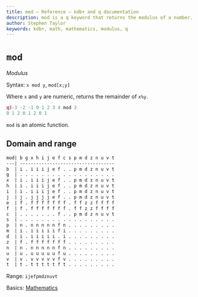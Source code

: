 ```yaml
---
title: mod – Reference – kdb+ and q documentation
description: mod is a q keyword that returns the modulus of a number.
author: Stephen Taylor
keywords: kdb+, math, mathematics, modulus, q
---
```

# `mod`

_Modulus_



Syntax: `x mod y`, `mod[x;y]`

Where `x` and `y` are numeric, returns the remainder of `x%y`.
```q
q)-3 -2 -1 0 1 2 3 4 mod 3
0 1 2 0 1 2 0 1
```

`mod` is an atomic function.


## Domain and range

```txt
mod| b g x h i j e f c s p m d z n u v t
---| -----------------------------------
b  | i . i i i j e f . . p m d z n u v t
g  | . . . . . . . . . . . . . . . . . .
x  | i . i i i j e f . . p m d z n u v t
h  | i . i i i j e f . . p m d z n u v t
i  | i . i i i j e f . . p m d z n u v t
j  | j . j j j j e f . . p m d z n u v t
e  | f . f f f f f f f . f f z z f f f f
f  | f . f f f f f f f . f f z z f f f f
c  | . . . . . . . f . . p m d z n u v t
s  | . . . . . . . . . . . . . . . . . .
p  | n . n n n n n f n . . . . . . . . .
m  | i . i i i i i f i . . . . . . . . .
d  | i . i i i i i . i . . . . . . . . .
z  | f . f f f f f f f . . . . . . . . .
n  | n . n n n n n f n . . . . . . . . .
u  | u . u u u u u f u . . . . . . . . .
v  | v . v v v v v f v . . . . . . . . .
t  | t . t t t t t f t . . . . . . . . .
```

Range: `ijefpmdznuvt`

<i class="far fa-hand-point-right"></i> 
Basics: [Mathematics](../basics/math.md)